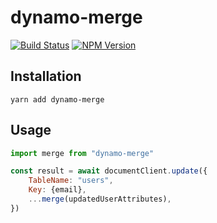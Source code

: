 # dynamo-merge

[![Build Status](https://travis-ci.org/wolverian/dynamo-merge.svg?branch=master)](https://travis-ci.org/wolverian/dynamo-merge)
[![NPM Version](https://img.shields.io/npm/v/dynamo-merge.svg)](https://www.npmjs.com/package/dynamo-merge)

## Installation

~~~shell
yarn add dynamo-merge
~~~

## Usage

~~~js
import merge from "dynamo-merge"

const result = await documentClient.update({
    TableName: "users",
    Key: {email},
    ...merge(updatedUserAttributes),
})
~~~